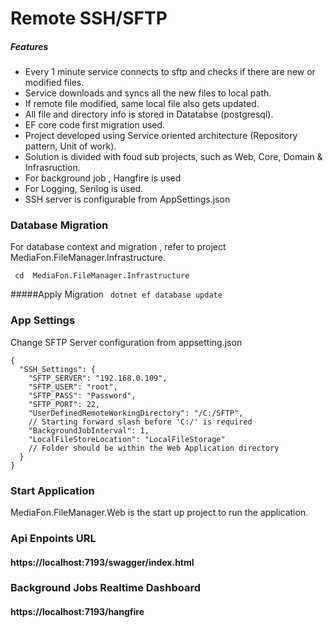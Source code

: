 # Remote SSH/SFTP 
#####  Features

- Every 1 minute service connects to sftp and checks if there are new or modified files.
- Service downloads and syncs all the new files to local path.
- If remote file modified,  same local file also gets updated.
- All file and directory info is stored in Datatabse (postgresql).
- EF core code first migration used.
- Project developed using Service oriented architecture (Repository pattern, Unit of work). 
- Solution  is divided with foud sub projects, such as Web, Core, Domain & Infrasruction.
- For background job , Hangfire is used
- For Logging, Serilog is used.
- SSH server is configurable from AppSettings.json

### Database Migration
For database context and migration , refer to project MediaFon.FileManager.Infrastructure.

` cd  MediaFon.FileManager.Infrastructure`

#####Apply Migration 
` dotnet ef database update`

### App Settings
Change SFTP Server configuration from appsetting.json
```
{
  "SSH_Settings": {
    "SFTP_SERVER": "192.168.0.109",
    "SFTP_USER": "root",
    "SFTP_PASS": "Password",
    "SFTP_PORT": 22,
    "UserDefinedRemoteWorkingDirectory": "/C:/SFTP", 
	// Starting forward slash before 'C:/' is required
    "BackgroundJobInterval": 1,
    "LocalFileStoreLocation": "LocalFileStorage" 
	// Folder should be within the Web Application directory
  }
}
```

### Start Application
MediaFon.FileManager.Web is the start up project to run the application.

### Api Enpoints URL 
#### https://localhost:7193/swagger/index.html

### Background Jobs Realtime Dashboard
#### https://localhost:7193/hangfire

